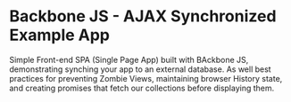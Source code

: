 # Backbone JS - AJAX Synchronized Example App

Simple Front-end SPA (Single Page App) built with BAckbone JS, demonstrating synching your app to an external database. As well best practices for preventing Zombie Views, maintaining browser History state, and creating promises that fetch our collections before displaying them.